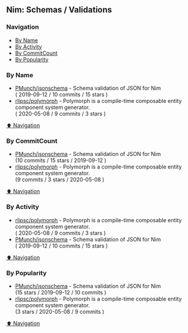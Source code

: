 ## Nim: Schemas / Validations


### Navigation

- [By Name](#by-name)
- [By Activity](#by-activity)
- [By CommitCount](#by-commitcount)
- [By Popularity](#by-popularity)

### By Name
<!-- PROJECTS_LIST -->
- [PMunch/jsonschema](https://github.com/PMunch/jsonschema) - Schema validation of JSON for Nim <br/> ( 2019-09-12 / 10 commits / 15 stars )
- [rlipsc/polymorph](https://github.com/rlipsc/polymorph) - Polymorph is a compile-time composable entity component system generator. <br/> ( 2020-05-08 / 9 commits / 3 stars )
<!-- /PROJECTS_LIST -->

[⬆ Navigation](#navigation)

### By CommitCount
<!-- COMMITCOUNT_LIST -->
- [PMunch/jsonschema](https://github.com/PMunch/jsonschema) - Schema validation of JSON for Nim <br/> (10 commits / 15 stars / 2019-09-12 )
- [rlipsc/polymorph](https://github.com/rlipsc/polymorph) - Polymorph is a compile-time composable entity component system generator. <br/> (9 commits / 3 stars / 2020-05-08 )
<!-- /COMMITCOUNT_LIST -->
[⬆ Navigation](#navigation)

### By Activity
<!-- ACTIVITY_LIST -->
- [rlipsc/polymorph](https://github.com/rlipsc/polymorph) - Polymorph is a compile-time composable entity component system generator. <br/> ( 2020-05-08 / 9 commits / 3 stars )
- [PMunch/jsonschema](https://github.com/PMunch/jsonschema) - Schema validation of JSON for Nim <br/> ( 2019-09-12 / 10 commits / 15 stars )
<!-- /ACTIVITY_LIST -->

[⬆ Navigation](#navigation)

### By Popularity
<!-- POPULARITY_LIST -->
- [PMunch/jsonschema](https://github.com/PMunch/jsonschema) - Schema validation of JSON for Nim <br/> (15 stars / 2019-09-12 / 10 commits )
- [rlipsc/polymorph](https://github.com/rlipsc/polymorph) - Polymorph is a compile-time composable entity component system generator. <br/> (3 stars / 2020-05-08 / 9 commits )
<!-- /POPULARITY_LIST -->

[⬆ Navigation](#navigation)
